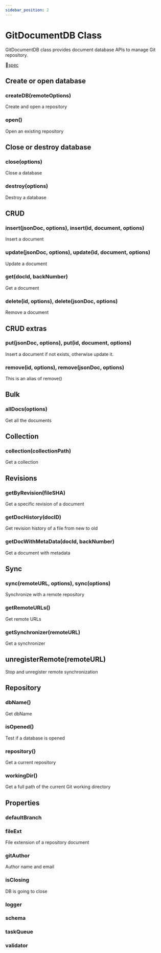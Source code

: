```yaml
---
sidebar_position: 2
---
```


# GitDocumentDB Class

GitDocumentDB class provides document database APIs to manage Git repository.

🧰[spec](https://github.com/sosuisen/git-documentdb/blob/doc-v1.0/docs-api/git-documentdb.gitdocumentdb.md)

## Create or open database

### createDB(remoteOptions)
Create and open a repository

### open()
Open an existing repository

## Close or destroy database

### close(options)
Close a database

### destroy(options)
Destroy a database



## CRUD

### insert(jsonDoc, options), insert(id, document, options)

Insert a document

### update(jsonDoc, options), update(id, document, options)

Update a document

### get(docId, backNumber)

Get a document

### delete(id, options), delete(jsonDoc, options)

Remove a document

## CRUD extras

### put(jsonDoc, options), put(id, document, options)

Insert a document if not exists, otherwise update it.

### remove(id, options), remove(jsonDoc, options)

This is an alias of remove()



## Bulk

### allDocs(options)

Get all the documents

## Collection

### collection(collectionPath)
Get a collection



## Revisions

### getByRevision(fileSHA)

Get a specific revision of a document

### getDocHistory(docID)

Get revision history of a file from new to old

### getDocWithMetaData(docId, backNumber)

Get a document with metadata



## Sync

### sync(remoteURL, options), sync(options)

Synchronize with a remote repository

### getRemoteURLs()

Get remote URLs

### getSynchronizer(remoteURL)

Get a synchronizer

## unregisterRemote(remoteURL)

Stop and unregister remote synchronization



## Repository

### dbName()

Get dbName

### isOpened()

Test if a database is opened

### repository()

Get a current repository

### workingDir()

Get a full path of the current Git working directory



## Properties

### defaultBranch
### fileExt 	
File extension of a repository document
### gitAuthor
Author name and email
### isClosing
DB is going to close
### logger
### schema
### taskQueue
### validator




